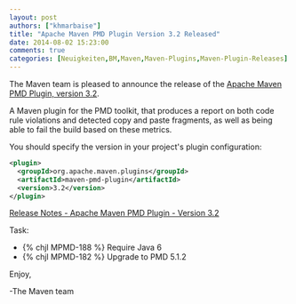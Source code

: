 ```yaml
---
layout: post
authors: ["khmarbaise"]
title: "Apache Maven PMD Plugin Version 3.2 Released"
date: 2014-08-02 15:23:00
comments: true
categories: [Neuigkeiten,BM,Maven,Maven-Plugins,Maven-Plugin-Releases]
---
```

The Maven team is pleased to announce the release of the 
[Apache Maven PMD Plugin, version 3.2](http://maven.apache.org/plugins/maven-pmd-plugin/).

A Maven plugin for the PMD toolkit, that produces a report on both code rule
violations and detected copy and paste fragments, as well as being able to fail
the build based on these metrics.

You should specify the version in your project's plugin configuration:

``` xml
<plugin>
  <groupId>org.apache.maven.plugins</groupId>
  <artifactId>maven-pmd-plugin</artifactId>
  <version>3.2</version>
</plugin>
```

<!-- more -->

[Release Notes - Apache Maven PMD Plugin - Version 3.2](http://jira.codehaus.org/secure/ReleaseNote.jspa?projectId=11140&version=20123)

Task:

 * {% chjl MPMD-188 %} Require Java 6
 * {% chjl MPMD-182 %} Upgrade to PMD 5.1.2


Enjoy,

-The Maven team
